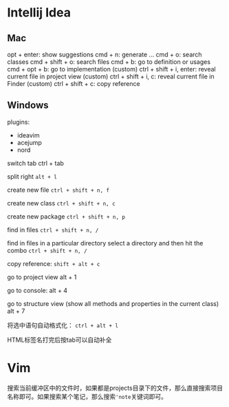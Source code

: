 # Intellij Idea

## Mac

opt + enter: show suggestions
cmd + n: generate ...
cmd + o: search classes
cmd + shift + o: search files
cmd + b: go to definition or usages
cmd + opt + b: go to implementation
(custom) ctrl + shift + i, enter: reveal current file in project view
(custom) ctrl + shift + i, c: reveal current file in Finder
(custom) ctrl + shift + c: copy reference

## Windows

plugins:
- ideavim
- acejump
- nord

switch tab
ctrl + tab

split right
`alt + l`

create new file
`ctrl + shift + n, f`

create new class
`ctrl + shift + n, c`

create new package
`ctrl + shift + n, p`

find in files
`ctrl + shift + n, /`


find in files in a particular directory
select a directory and then hit the combo `ctrl + shift + n, /`

copy reference:
`shift + alt + c`

go to project view
alt + 1

go to console:
alt + 4

go to structure view (show all methods and properties in the current class)
alt + 7

将选中语句自动格式化：
`ctrl + alt + l`

HTML标签名打完后按tab可以自动补全

# Vim

搜索当前缓冲区中的文件时，如果都是projects目录下的文件，那么直接搜索项目名称即可。如果搜索某个笔记，那么搜索`'note`关键词即可。
